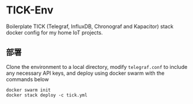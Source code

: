 # TICK-Env
Boilerplate TICK (Telegraf, InfluxDB, Chronograf and Kapacitor) stack docker config for my home IoT projects.

## 部署
Clone the environment to a local directory, modify ```telegraf.conf``` to include any necessary API keys, and deploy using docker swarm with the commands below
```
docker swarm init
docker stack deploy -c tick.yml
```

